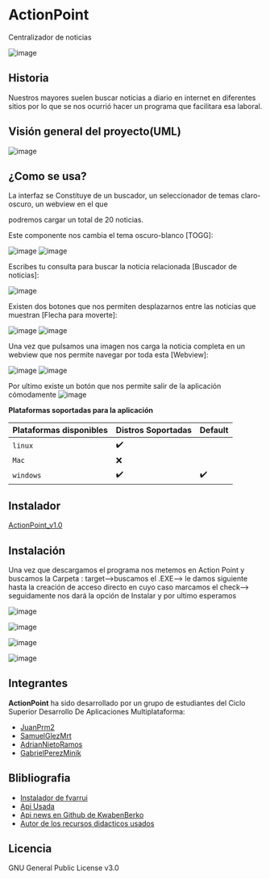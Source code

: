 # ActionPoint
Centralizador de noticias



![image](https://github.com/dam-dad/ActionPoint/blob/main/src/main/resources/images/LogoAPBlanco.png?raw=true)



## Historia

Nuestros mayores suelen buscar noticias a diario en internet en diferentes sitios por lo que se nos ocurrió  hacer un programa que facilitara esa laboral.

## Visión general del proyecto(UML)

![image](https://github.com/dam-dad/ActionPoint/blob/main/src/main/resources/recursosImg/Diagrama1.png?raw=true)



## ¿Como se usa?



La interfaz se Constituye de un buscador, un seleccionador de temas claro-oscuro, un webview en el que

podremos cargar un total de 20 noticias.

Este componente nos cambia el tema oscuro-blanco [TOGG]:


![image](https://github.com/dam-dad/ActionPoint/blob/main/src/main/resources/recursosImg/cambiarTema.png?raw=true)
![image](https://github.com/dam-dad/ActionPoint/blob/main/src/main/resources/recursosImg/temaoscuro.png?raw=true)

Escribes tu consulta para buscar la noticia relacionada [Buscador de noticias]:

![image](https://github.com/dam-dad/ActionPoint/blob/main/src/main/resources/recursosImg/buscarNoticia.png?raw=true)

Existen dos botones que nos permiten desplazarnos entre las noticias que muestran [Flecha para moverte]:

![image](https://github.com/dam-dad/ActionPoint/blob/main/src/main/resources/recursosImg/pagina1.png?raw=true)
![image](https://github.com/dam-dad/ActionPoint/blob/main/src/main/resources/recursosImg/cambiarPag.png?raw=true)

Una vez que pulsamos una imagen nos carga la noticia completa en un webview que nos permite navegar por toda esta [Webview]:

![image](https://github.com/dam-dad/ActionPoint/blob/main/src/main/resources/recursosImg/visualizar.png?raw=true)
![image](https://github.com/dam-dad/ActionPoint/blob/main/src/main/resources/recursosImg/verNoticia.png?raw=true)

Por ultimo existe un botón que nos permite salir de la aplicación cómodamente
![image](https://github.com/dam-dad/ActionPoint/blob/main/src/main/resources/recursosImg/Cerrar.png?raw=true)




**Plataformas soportadas para la aplicación**

| Plataformas disponibles | Distros Soportadas | Default |
| ----------------------- | --------- | ------- |
| `linux`                 | ✔️         |         |
| `Mac`                   | ❌         |         |
| `windows`               | ✔️         | ✔️       |

## Instalador

[ActionPoint_v1.0](https://github.com/dam-dad/ActionPoint/releases)

## Instalación



Una vez que descargamos el programa nos metemos en Action Point y buscamos la Carpeta : target-->buscamos el .EXE--> le damos siguiente hasta la creación de acceso directo en cuyo caso marcamos el check--> seguidamente nos dará la  opción de Instalar y por ultimo esperamos 



![image](https://github.com/dam-dad/ActionPoint/blob/main/src/main/resources/recursosImg/PoliticasDeUso.PNG?raw=true)

![image](https://github.com/dam-dad/ActionPoint/blob/main/src/main/resources/recursosImg/image.png?raw=true)

![image](https://github.com/dam-dad/ActionPoint/blob/main/src/main/resources/recursosImg/darleClick.png?raw=true)

![image](https://github.com/dam-dad/ActionPoint/blob/main/src/main/resources/recursosImg/InstalacionFull.png?raw=true)



## Integrantes

**ActionPoint** ha sido desarrollado por un grupo de estudiantes del Ciclo Superior Desarrollo De Aplicaciones Multiplataforma:

- [JuanPrm2 ](https://github.com/JuanPrm2)
- [SamuelGlezMrt ](https://github.com/SamuelGlezMrt)
- [AdrianNietoRamos ](https://github.com/AdrianNietoRamos)
- [GabrielPerezMinik ](https://github.com/GabrielPerezMinik)

## Blibliografia

- [Instalador de fvarrui](https://github.com/fvarrui/JavaPackager)
- [Api Usada](https://newsapi.org/)
- [Api news en Github de KwabenBerko](https://github.com/KwabenBerko/News-API-Java)
- [Autor de los recursos didacticos usados](https://github.com/fvarrui)

## Licencia

GNU General Public License v3.0
